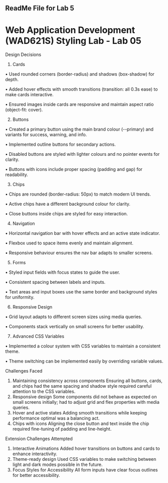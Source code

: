 ## ReadMe File for Lab 5

# Web Application Development (WAD621S) Styling Lab - Lab 05
Design Decisions
1. Cards
   
•	Used rounded corners (border-radius) and shadows (box-shadow) for depth.

•	Added hover effects with smooth transitions (transition: all 0.3s ease) to make cards interactive.

•	Ensured images inside cards are responsive and maintain aspect ratio (object-fit: cover).

2. Buttons
   
•	Created a primary button using the main brand colour (--primary) and variants for success, warning, and info.

•	Implemented outline buttons for secondary actions.

•	Disabled buttons are styled with lighter colours and no pointer events for clarity.

•	Buttons with icons include proper spacing (padding and gap) for readability.

3. Chips
   
•	Chips are rounded (border-radius: 50px) to match modern UI trends.

•	Active chips have a different background colour for clarity.

•	Close buttons inside chips are styled for easy interaction.

4. Navigation
   
•	Horizontal navigation bar with hover effects and an active state indicator.

•	Flexbox used to space items evenly and maintain alignment.

•	Responsive behaviour ensures the nav bar adapts to smaller screens.

5. Forms
   
•	Styled input fields with focus states to guide the user.

•	Consistent spacing between labels and inputs.

•	Text areas and input boxes use the same border and background styles for uniformity.

6. Responsive Design
    
•	Grid layout adapts to different screen sizes using media queries.

•	Components stack vertically on small screens for better usability.

7. Advanced CSS Variables
    
•	Implemented a colour system with CSS variables to maintain a consistent theme.

•	Theme switching can be implemented easily by overriding variable values.

 Challenges Faced
1.	Maintaining consistency across components 
 Ensuring all buttons, cards, and chips had the same spacing and shadow style required careful attention to the CSS variables.
2.	Responsive design 
 Some components did not behave as expected on small screens initially; had to adjust grid and flex properties with media queries.
3.	Hover and active states 
 Adding smooth transitions while keeping performance optimal was a balancing act.
4.	Chips with icons 
 Aligning the close button and text inside the chip required fine-tuning of padding and line-height.

 Extension Challenges Attempted
1.	Interactive Animations 
 Added hover transitions on buttons and cards to enhance interactivity.
2.	Theme-ready design 
 Used CSS variables to make switching between light and dark modes possible in the future.
3.	Focus Styles for Accessibility 
 All form inputs have clear focus outlines for better accessibility.

